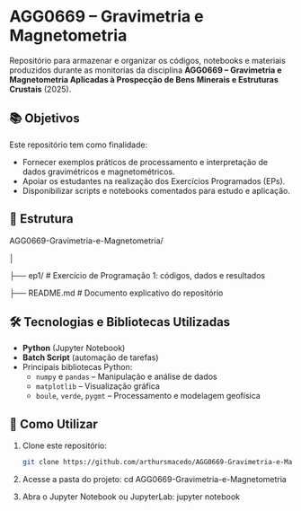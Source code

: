# AGG0669 – Gravimetria e Magnetometria

Repositório para armazenar e organizar os códigos, notebooks e materiais produzidos durante as monitorias da disciplina **AGG0669 – Gravimetria e Magnetometria Aplicadas à Prospecção de Bens Minerais e Estruturas Crustais** (2025).

## 📚 Objetivos
Este repositório tem como finalidade:
- Fornecer exemplos práticos de processamento e interpretação de dados gravimétricos e magnetométricos.
- Apoiar os estudantes na realização dos Exercícios Programados (EPs).
- Disponibilizar scripts e notebooks comentados para estudo e aplicação.

## 📂 Estrutura
AGG0669-Gravimetria-e-Magnetometria/

│

├── ep1/ # Exercício de Programação 1: códigos, dados e resultados

├── README.md # Documento explicativo do repositório

## 🛠 Tecnologias e Bibliotecas Utilizadas
- **Python** (Jupyter Notebook)
- **Batch Script** (automação de tarefas)
- Principais bibliotecas Python:
  - `numpy` e `pandas` – Manipulação e análise de dados
  - `matplotlib` – Visualização gráfica
  - `boule`, `verde`, `pygmt` – Processamento e modelagem geofísica

## 🚀 Como Utilizar
1. Clone este repositório:
   ```bash
   git clone https://github.com/arthursmacedo/AGG0669-Gravimetria-e-Magnetometria.git

2. Acesse a pasta do projeto:
   cd AGG0669-Gravimetria-e-Magnetometria
   
3. Abra o Jupyter Notebook ou JupyterLab:
   jupyter notebook



